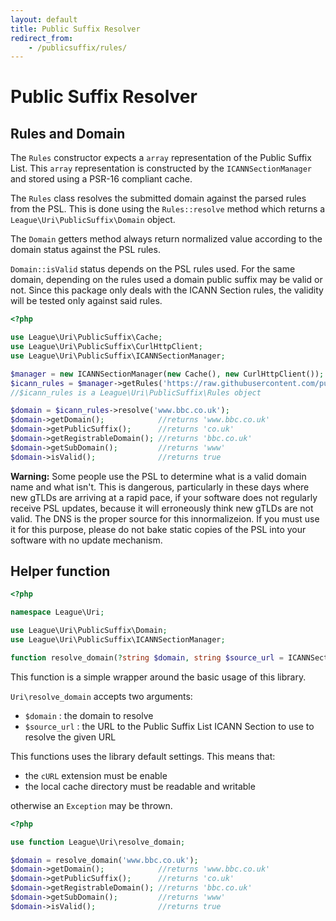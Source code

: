 ```yaml
---
layout: default
title: Public Suffix Resolver
redirect_from:
    - /publicsuffix/rules/
---
```


Public Suffix Resolver
=======

## Rules and Domain


The `Rules` constructor expects a `array` representation of the Public Suffix List. This `array` representation is constructed by the `ICANNSectionManager` and stored using a PSR-16 compliant cache.

The `Rules` class resolves the submitted domain against the parsed rules from the PSL. This is done using the `Rules::resolve` method which returns a `League\Uri\PublicSuffix\Domain` object.

The `Domain` getters method always return normalized value according to the domain status against the PSL rules.

<p class="message-notice"><code>Domain::isValid</code> status depends on the PSL rules used. For the same domain, depending on the rules used a domain public suffix may be valid or not. Since this package only deals with the ICANN Section rules, the validity will be tested only against said rules.</p>

~~~php
<?php

use League\Uri\PublicSuffix\Cache;
use League\Uri\PublicSuffix\CurlHttpClient;
use League\Uri\PublicSuffix\ICANNSectionManager;

$manager = new ICANNSectionManager(new Cache(), new CurlHttpClient());
$icann_rules = $manager->getRules('https://raw.githubusercontent.com/publicsuffix/list/master/public_suffix_list.dat');
//$icann_rules is a League\Uri\PublicSuffix\Rules object

$domain = $icann_rules->resolve('www.bbc.co.uk');
$domain->getDomain();            //returns 'www.bbc.co.uk'
$domain->getPublicSuffix();      //returns 'co.uk'
$domain->getRegistrableDomain(); //returns 'bbc.co.uk'
$domain->getSubDomain();         //returns 'www'
$domain->isValid();              //returns true
~~~

<p class="message-warning"><strong>Warning:</strong> Some people use the PSL to determine what is a valid domain name and what isn't. This is dangerous, particularly in these days where new gTLDs are arriving at a rapid pace, if your software does not regularly receive PSL updates, because it will erroneously think new gTLDs are not valid. The DNS is the proper source for this innormalizeion. If you must use it for this purpose, please do not bake static copies of the PSL into your software with no update mechanism.</p>

## Helper function

~~~php
<?php

namespace League\Uri;

use League\Uri\PublicSuffix\Domain;
use League\Uri\PublicSuffix\ICANNSectionManager;

function resolve_domain(?string $domain, string $source_url = ICANNSectionManager::PSL_URL): Domain
~~~

This function is a simple wrapper around the basic usage of this library.

`Uri\resolve_domain` accepts two arguments:

- `$domain` : the domain to resolve
- `$source_url` : the URL to the Public Suffix List ICANN Section to use to resolve the given URL

This functions uses the library default settings. This means that:

- the `cURL` extension must be enable
- the local cache directory must be readable and writable

otherwise an `Exception` may be thrown.

~~~php
<?php

use function League\Uri\resolve_domain;

$domain = resolve_domain('www.bbc.co.uk');
$domain->getDomain();            //returns 'www.bbc.co.uk'
$domain->getPublicSuffix();      //returns 'co.uk'
$domain->getRegistrableDomain(); //returns 'bbc.co.uk'
$domain->getSubDomain();         //returns 'www'
$domain->isValid();              //returns true
~~~